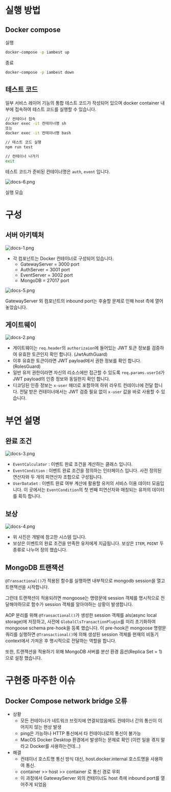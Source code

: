 # 실행 방법
## Docker compose
실행
```bash
docker-compose -p iambest up
```

종료
```bash
docker-compose -p iambest down
```

## 테스트 코드
일부 서비스 레이어 기능의 통합 테스트 코드가 작성되어 있으며 docker container 내부에 접속하여 테스트 코드를 실행할 수 있습니다.
```bash
// 컨테이너 접속
docker exec -it 컨테이너명 sh
또는
docker exec -it 컨테이너명 bash

// 테스트 코드 실행
npm run test

// 컨테이너 나가기
exit
```
테스트 코드가 준비된 컨테이너명은 `auth`, `event` 입니다.

![docs-6.png](images/docs-6.png)

실행 모습

# 구성
## 서버 아키텍처
![docs-1.png](images/docs-1.png)
- 각 컴포넌트는 Docker 컨테이너로 구성되어 있습니다.
  - GatewayServer = 3000 port
  - AuthServer = 3001 port
  - EventServer = 3002 port
  - MongoDB = 27017 port
  
![docs-5.png](images/docs-5.png)

GatewayServer 외 컴포넌트의 inbound port는 후술할 문제로 인해 host 측에 열어 놓았습니다.

## 게이트웨이
![docs-2.png](images/docs-2.png)
- 게이트웨이는 `req.header`의 `authorizaion`에 들어있는 JWT 토큰 정보를 검증하여 유효한 토큰인지 확인 합니다. (JwtAuthGuard)
- 이후 유효한 토큰이라면 JWT payload에서 권한 정보를 확인 합니다. (RolesGuard)
- 일반 유저 권한이라면 자신의 리소스에만 접근할 수 있도록 `req.params.userId`가 JWT payload의 인증 정보와 동일한지 확인 합니다.
- 디코딩된 인증 정보는 `x-user` 헤더로 포함하여 하위 라우트 컨테이너에 전달 합니다. 전달 받은 컨테이너에서는 JWT 검증 필요 없이 `x-user` 값을 바로 사용할 수 있습니다.

# 부연 설명
## 완료 조건
![docs-3.png](images/docs-3.png)
- `EventCalculator` : 이벤트 완료 조건을 계산하는 클래스 입니다.
- `EventCondition` : 이벤트 완료 조건을 정의하는 인터페이스 입니다. 사전 정의된 연산자와 두 개의 피연산자 조합으로 구성됩니다. 
- `UserDataSet` : 이벤트 완료 여부 계산에 활용할 유저의 서비스 이용 데이터 모음입니다. 이 곳에서는 `EventCondition`의 첫 번째 피연산자와 매칭되는 유저의 데이터를 획득 합니다.

## 보상
![docs-4.png](images/docs-4.png)
- 위 사진은 개발에 참고한 시스템 입니다.
- 보상은 이벤트의 완료 조건을 만족한 유저에게 지급됩니다. 보상은 `ITEM`, `POINT` 두 종류로 나누어 정의 했습니다.

## MongoDB 트랜잭션
`@Transactional()`가 적용된 함수를 실행하면 내부적으로 mongodb session을 열고 트랜잭션을 시작합니다.

그런데 트랜잭션이 적용되려면 mongoose는 명령문에 session 객체를 명시적으로 전달해야하므로 함수가 session 객체를 알아야하는 상황이 발생합니다.

AOP 분리를 위해 `@Transactional()`가 생성한 session 객체를 als(async local storage)에 저장하고, 사전에 `GlobalClsTransactionPlugin`를 미리 초기화하여 mongoose schema pre-hook을 등록 했습니다.
이 pre-hook은 mongoose 명령문 쿼리를 실행하면 `@Transactional()`에 의해 생성된 session 객체를 현재의 비동기 context에서 가져온 후 명시적으로 전달하는 역할을 합니다.

또한, 트랜잭션을 적용하기 위해 MongoDB 서버를 분산 환경 옵션(Replica Set = 1)으로 설정 했습니다.

# 구현중 마주한 이슈
## Docker Compose network bridge 오류
- 상황
  - 모든 컨테이너가 네트워크 브릿지에 연결되었음에도 컨테이너 간의 통신이 이어지지 않는 현상 발생
  - ping은 가능하나 HTTP 통신에서 타 컨테이너로의 통신이 불가능
  - MacOS Docker Desktop 환경에서 발생하는 문제로 확인 (이런 일을 겪지 말라고 Docker를 사용하는건데...)
- 해결
  - 컨테이너 호스트명 통신 방식 대신, host.docker.internal 호스트명을 사용하여 통신.
  - container >> host >> container 로 통신 경로 우회
  - 이 과정에서 GatewayServer 외의 컨테이너도 host 측에 inbound port를 열어주게 되었음

